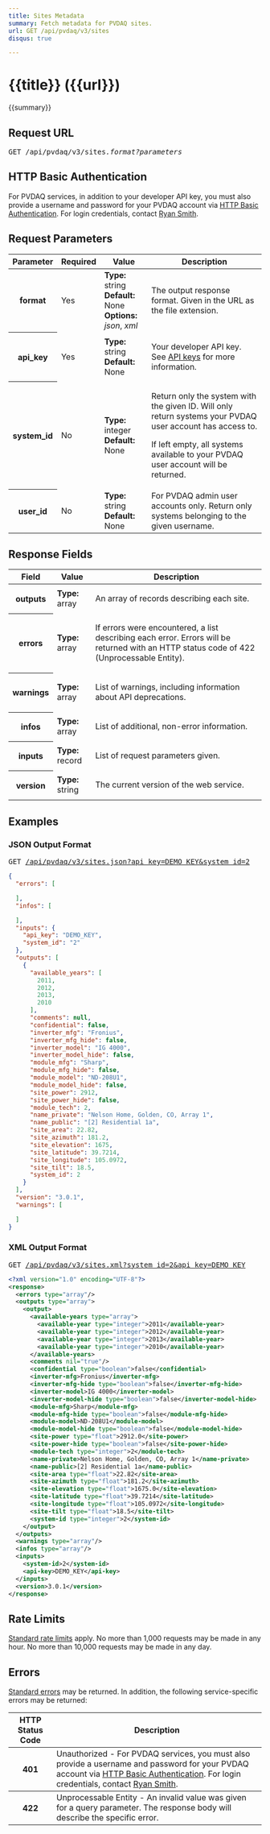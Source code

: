```yaml
---
title: Sites Metadata
summary: Fetch metadata for PVDAQ sites.
url: GET /api/pvdaq/v3/sites
disqus: true

---
```


# {{title}} <span class="url">({{url}})</span>
{{summary}}

<ul id="toc"></ul>

## Request URL

<pre>GET /api/pvdaq/v3/sites<em>.format?parameters</em></pre>

## HTTP Basic Authentication

For PVDAQ services, in addition to your developer API key, you must also provide a username and password for your PVDAQ account via [HTTP Basic Authentication](http://en.wikipedia.org/wiki/Basic_access_authentication). For login credentials, contact [Ryan Smith](mailto:ryan.smith@nrel.gov).

## Request Parameters

<table border="0" cellpadding="0" cellspacing="0" class="doc-parameters">
  <thead>
    <tr>
      <th class="doc-parameters-name" scope="col">Parameter</th>
      <th class="doc-parameters-required" scope="col">Required</th>
      <th class="doc-parameters-value" scope="col">Value</th>
      <th class="doc-parameters-description" scope="col">Description</th>
    </tr>
  </thead>
  <tbody>
    <tr>
      <th class="doc-parameter-name" scope="row">format</th>
      <td class="doc-parameter-required">Yes</td>
      <td class="doc-parameter-value">
        <div class="doc-parameter-value-field">
          <strong>Type:</strong> string
        </div>
        <div class="doc-parameter-value-field">
          <strong>Default:</strong> None
        </div>
        <div class="doc-parameter-value-field">
          <strong>Options:</strong> <em>json</em>, <em>xml</em>
        </div>
      </td>
      <td class="doc-parameter-description">
        <p>The output response format. Given in the URL as the file extension.</p>
      </td>
    </tr>
    <tr>
      <th class="doc-parameter-name" scope="row">api_key</th>
      <td class="doc-parameter-required">Yes</td>
      <td class="doc-parameter-value">
        <div class="doc-parameter-value-field">
          <strong>Type:</strong> string
        </div>
        <div class="doc-parameter-value-field">
          <strong>Default:</strong> None
        </div>
      </td>
      <td class="doc-parameter-description">
        <p>Your developer API key. See <a href="/docs/api-key/">API keys</a> for more information.</p>
      </td>
    </tr>
    <tr>
      <th class="doc-parameter-name" scope="row">system_id</th>
      <td class="doc-parameter-required">No</td>
      <td class="doc-parameter-value">
        <div class="doc-parameter-value-field">
          <strong>Type:</strong> integer
        </div>
        <div class="doc-parameter-value-field">
          <strong>Default:</strong> None
        </div>
      </td>
      <td class="doc-parameter-description">
        <p>Return only the system with the given ID. Will only return systems your PVDAQ user account has access to.</p>
        <p>If left empty, all systems available to your PVDAQ user account will be returned.</p>
      </td>
    </tr>
    <tr>
      <th class="doc-parameter-name" scope="row">user_id</th>
      <td class="doc-parameter-required">No</td>
      <td class="doc-parameter-value">
        <div class="doc-parameter-value-field">
          <strong>Type:</strong> string
        </div>
        <div class="doc-parameter-value-field">
          <strong>Default:</strong> None
        </div>
      </td>
      <td class="doc-parameter-description">For PVDAQ admin user accounts only. Return only systems belonging to the given username.</td>
    </tr>
  </tbody>
</table>

## Response Fields

<table border="0" cellpadding="0" cellspacing="0" class="doc-parameters">
  <thead>
    <tr>
      <th class="doc-parameters-name" scope="col">Field</th>
      <th class="doc-parameters-value" scope="col">Value</th>
      <th class="doc-parameters-description" scope="col">Description</th>
    </tr>
  </thead>
  <tbody>
    <tr>
      <th class="doc-parameter-name" scope="row">outputs</th>
      <td class="doc-parameter-value">
        <div class="doc-parameter-value-field">
          <strong>Type:</strong> array
        </div>
      </td>
      <td class="doc-parameter-description">
        <p>An array of records describing each site.</p>
      </td>
    </tr>
    <tr>
      <th class="doc-parameter-name" scope="row">errors</th>
      <td class="doc-parameter-value">
        <div class="doc-parameter-value-field">
          <strong>Type:</strong> array
        </div>
      </td>
      <td class="doc-parameter-description">
        <p>If errors were encountered, a list describing each error. Errors will be returned with an HTTP status code of 422 (<span>Unprocessable Entity).</span></p>
      </td>
    </tr>
    <tr>
      <th class="doc-parameter-name" scope="row">warnings</th>
      <td class="doc-parameter-value">
        <div class="doc-parameter-value-field">
          <strong>Type:</strong> array
        </div>
      </td>
      <td class="doc-parameter-description">
        <p>List of warnings, including information about API deprecations.</p>
      </td>
    </tr>
    <tr>
      <th class="doc-parameter-name" scope="row">infos</th>
      <td class="doc-parameter-value">
        <div class="doc-parameter-value-field">
          <strong>Type:</strong> array
        </div>
      </td>
      <td class="doc-parameter-description">
        <p>List of additional, non-error information.</p>
      </td>
    </tr>
    <tr>
      <th class="doc-parameter-name" scope="row">inputs</th>
      <td class="doc-parameter-value">
        <div class="doc-parameter-value-field">
          <strong>Type:</strong> record
        </div>
      </td>
      <td class="doc-parameter-description">
        <p>List of request parameters given.</p>
      </td>
    </tr>
    <tr>
      <th class="doc-parameter-name" scope="row">version</th>
      <td class="doc-parameter-value">
        <div class="doc-parameter-value-field">
          <strong>Type:</strong> string
        </div>
      </td>
      <td class="doc-parameter-description">
        <p>The current version of the web service.</p>
      </td>
    </tr>
  </tbody>
</table>

## Examples

### JSON Output Format

<pre>GET <a href="https://api.data.gov/nrel/pvdaq/v3/sites.json?api_key=DEMO_KEY&amp;system_id=2">/api/pvdaq/v3/sites.json?api_key=DEMO_KEY&amp;system_id=2</a></pre>

```json
{
  "errors": [

  ],
  "infos": [

  ],
  "inputs": {
    "api_key": "DEMO_KEY",
    "system_id": "2"
  },
  "outputs": [
    {
      "available_years": [
        2011,
        2012,
        2013,
        2010
      ],
      "comments": null,
      "confidential": false,
      "inverter_mfg": "Fronius",
      "inverter_mfg_hide": false,
      "inverter_model": "IG 4000",
      "inverter_model_hide": false,
      "module_mfg": "Sharp",
      "module_mfg_hide": false,
      "module_model": "ND-208U1",
      "module_model_hide": false,
      "site_power": 2912,
      "site_power_hide": false,
      "module_tech": 2,
      "name_private": "Nelson Home, Golden, CO, Array 1",
      "name_public": "[2] Residential 1a",
      "site_area": 22.82,
      "site_azimuth": 181.2,
      "site_elevation": 1675,
      "site_latitude": 39.7214,
      "site_longitude": 105.0972,
      "site_tilt": 18.5,
      "system_id": 2
    }
  ],
  "version": "3.0.1",
  "warnings": [

  ]
}
```

### XML Output Format

<pre>GET <a href="https://api.data.gov/nrel/pvdaq/v3/sites.xml?system_id=2&amp;api_key=DEMO_KEY">/api/pvdaq/v3/sites.xml?system_id=2&amp;api_key=DEMO_KEY</a></pre>

```xml
<?xml version="1.0" encoding="UTF-8"?>
<response>
  <errors type="array"/>
  <outputs type="array">
    <output>
      <available-years type="array">
        <available-year type="integer">2011</available-year>
        <available-year type="integer">2012</available-year>
        <available-year type="integer">2013</available-year>
        <available-year type="integer">2010</available-year>
      </available-years>
      <comments nil="true"/>
      <confidential type="boolean">false</confidential>
      <inverter-mfg>Fronius</inverter-mfg>
      <inverter-mfg-hide type="boolean">false</inverter-mfg-hide>
      <inverter-model>IG 4000</inverter-model>
      <inverter-model-hide type="boolean">false</inverter-model-hide>
      <module-mfg>Sharp</module-mfg>
      <module-mfg-hide type="boolean">false</module-mfg-hide>
      <module-model>ND-208U1</module-model>
      <module-model-hide type="boolean">false</module-model-hide>
      <site-power type="float">2912.0</site-power>
      <site-power-hide type="boolean">false</site-power-hide>
      <module-tech type="integer">2</module-tech>
      <name-private>Nelson Home, Golden, CO, Array 1</name-private>
      <name-public>[2] Residential 1a</name-public>
      <site-area type="float">22.82</site-area>
      <site-azimuth type="float">181.2</site-azimuth>
      <site-elevation type="float">1675.0</site-elevation>
      <site-latitude type="float">39.7214</site-latitude>
      <site-longitude type="float">105.0972</site-longitude>
      <site-tilt type="float">18.5</site-tilt>
      <system-id type="integer">2</system-id>
    </output>
  </outputs>
  <warnings type="array"/>
  <infos type="array"/>
  <inputs>
    <system-id>2</system-id>
    <api-key>DEMO_KEY</api-key>
  </inputs>
  <version>3.0.1</version>
</response>
```

## Rate Limits

[Standard rate limits](/docs/rate-limits) apply. No more than 1,000 requests may be made in any hour. No more than 10,000 requests may be made in any day.

## Errors

[Standard errors](/docs/errors) may be returned. In addition, the following service-specific errors may be returned:

<table border="0" cellpadding="0" cellspacing="0" class="doc-parameters">
  <thead>
    <tr>
      <th class="doc-parameters-name" scope="col">HTTP Status Code</th>
      <th class="doc-parameters-required" scope="col">Description</th>
    </tr>
  </thead>
  <tbody>
    <tr>
      <th class="doc-parameter-name" scope="row">401</th>
      <td class="doc-parameter-description">
        Unauthorized - For PVDAQ services, you must also provide a username and password for your PVDAQ account via <a href="http://en.wikipedia.org/wiki/Basic_access_authentication">HTTP Basic Authentication</a>. For login credentials, contact <a href="mailto:ryan.smith@nrel.gov">Ryan Smith</a>.
      </td>
    </tr>
  </tbody>
  <tbody>
    <tr>
      <th class="doc-parameter-name" scope="row">422</th>
      <td class="doc-parameter-description">Unprocessable Entity - An invalid value was given for a query parameter. The response body will describe the specific error.</td>
    </tr>
  </tbody>
</table>

